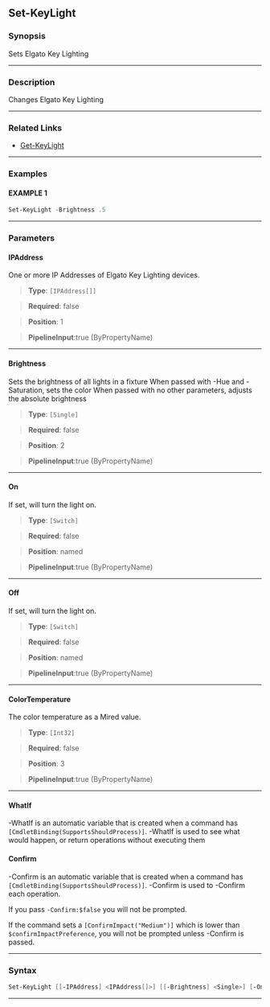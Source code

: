 Set-KeyLight
------------
### Synopsis
Sets Elgato Key Lighting

---
### Description

Changes Elgato Key Lighting

---
### Related Links
* [Get-KeyLight](Get-KeyLight.md)



---
### Examples
#### EXAMPLE 1
```PowerShell
Set-KeyLight -Brightness .5
```

---
### Parameters
#### **IPAddress**

One or more IP Addresses of Elgato Key Lighting devices.



> **Type**: ```[IPAddress[]]```

> **Required**: false

> **Position**: 1

> **PipelineInput**:true (ByPropertyName)



---
#### **Brightness**

Sets the brightness of all lights in a fixture
When passed with -Hue and -Saturation, sets the color
When passed with no other parameters, adjusts the absolute brightness



> **Type**: ```[Single]```

> **Required**: false

> **Position**: 2

> **PipelineInput**:true (ByPropertyName)



---
#### **On**

If set, will turn the light on.



> **Type**: ```[Switch]```

> **Required**: false

> **Position**: named

> **PipelineInput**:true (ByPropertyName)



---
#### **Off**

If set, will turn the light on.



> **Type**: ```[Switch]```

> **Required**: false

> **Position**: named

> **PipelineInput**:true (ByPropertyName)



---
#### **ColorTemperature**

The color temperature as a Mired value.



> **Type**: ```[Int32]```

> **Required**: false

> **Position**: 3

> **PipelineInput**:true (ByPropertyName)



---
#### **WhatIf**
-WhatIf is an automatic variable that is created when a command has ```[CmdletBinding(SupportsShouldProcess)]```.
-WhatIf is used to see what would happen, or return operations without executing them
#### **Confirm**
-Confirm is an automatic variable that is created when a command has ```[CmdletBinding(SupportsShouldProcess)]```.
-Confirm is used to -Confirm each operation.
    
If you pass ```-Confirm:$false``` you will not be prompted.
    
    
If the command sets a ```[ConfirmImpact("Medium")]``` which is lower than ```$confirmImpactPreference```, you will not be prompted unless -Confirm is passed.

---
### Syntax
```PowerShell
Set-KeyLight [[-IPAddress] <IPAddress[]>] [[-Brightness] <Single>] [-On] [-Off] [[-ColorTemperature] <Int32>] [-WhatIf] [-Confirm] [<CommonParameters>]
```
---
